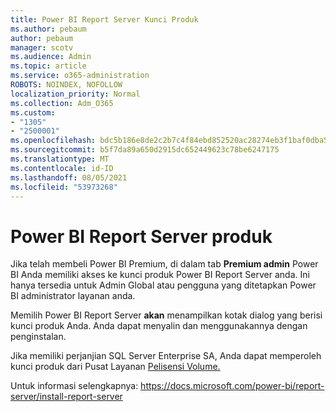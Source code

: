 ```yaml
---
title: Power BI Report Server Kunci Produk
ms.author: pebaum
author: pebaum
manager: scotv
ms.audience: Admin
ms.topic: article
ms.service: o365-administration
ROBOTS: NOINDEX, NOFOLLOW
localization_priority: Normal
ms.collection: Adm_O365
ms.custom:
- "1305"
- "2500001"
ms.openlocfilehash: bdc5b186e8de2c2b7c4f84ebd852520ac28274eb3f1baf0dba568cdb6d10e579
ms.sourcegitcommit: b5f7da89a650d2915dc652449623c78be6247175
ms.translationtype: MT
ms.contentlocale: id-ID
ms.lasthandoff: 08/05/2021
ms.locfileid: "53973268"
---
```

# <a name="power-bi-report-server-product-key"></a>Power BI Report Server produk

Jika telah membeli Power BI Premium, di dalam tab **Premium admin** Power BI Anda memiliki akses ke kunci produk Power BI Report Server anda. Ini hanya tersedia untuk Admin Global atau pengguna yang ditetapkan Power BI administrator layanan anda.

Memilih Power BI Report Server **akan** menampilkan kotak dialog yang berisi kunci produk Anda. Anda dapat menyalin dan menggunakannya dengan penginstalan.

Jika memiliki perjanjian SQL Server Enterprise SA, Anda dapat memperoleh kunci produk dari Pusat Layanan [Pelisensi Volume.](https://www.microsoft.com/Licensing/servicecenter/)

Untuk informasi selengkapnya: https://docs.microsoft.com/power-bi/report-server/install-report-server
